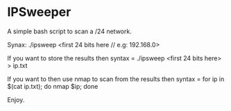 # IPSweeper
A simple bash script to scan a /24 network.

Synax:
./ipsweep <first 24 bits here // e.g: 192.168.0>

If you want to store the results then syntax = ./ipsweep <first 24 bits here> > ip.txt

If you want to then use nmap to scan from the results then syntax = for ip in $(cat ip.txt); do nmap $ip; done

Enjoy.
